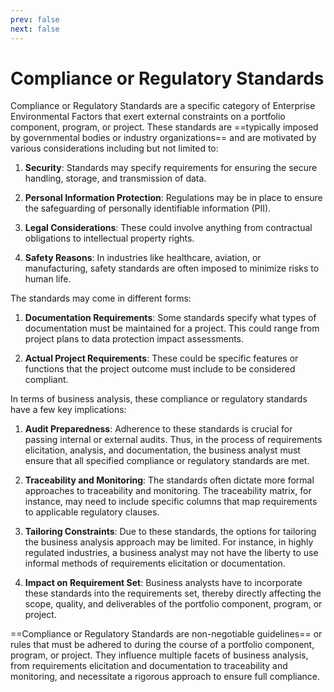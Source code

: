 ```yaml
---
prev: false
next: false
---
```


# Compliance or Regulatory Standards

Compliance or Regulatory Standards are a specific category of Enterprise Environmental Factors that exert external constraints on a portfolio component, program, or project. These standards are ==typically imposed by governmental bodies or industry organizations== and are motivated by various considerations including but not limited to:

1. **Security**: Standards may specify requirements for ensuring the secure handling, storage, and transmission of data.

2. **Personal Information Protection**: Regulations may be in place to ensure the safeguarding of personally identifiable information (PII).

3. **Legal Considerations**: These could involve anything from contractual obligations to intellectual property rights.

4. **Safety Reasons**: In industries like healthcare, aviation, or manufacturing, safety standards are often imposed to minimize risks to human life.

The standards may come in different forms:

1. **Documentation Requirements**: Some standards specify what types of documentation must be maintained for a project. This could range from project plans to data protection impact assessments.

2. **Actual Project Requirements**: These could be specific features or functions that the project outcome must include to be considered compliant.

In terms of business analysis, these compliance or regulatory standards have a few key implications:

1. **Audit Preparedness**: Adherence to these standards is crucial for passing internal or external audits. Thus, in the process of requirements elicitation, analysis, and documentation, the business analyst must ensure that all specified compliance or regulatory standards are met.

2. **Traceability and Monitoring**: The standards often dictate more formal approaches to traceability and monitoring. The traceability matrix, for instance, may need to include specific columns that map requirements to applicable regulatory clauses.

3. **Tailoring Constraints**: Due to these standards, the options for tailoring the business analysis approach may be limited. For instance, in highly regulated industries, a business analyst may not have the liberty to use informal methods of requirements elicitation or documentation.

4. **Impact on Requirement Set**: Business analysts have to incorporate these standards into the requirements set, thereby directly affecting the scope, quality, and deliverables of the portfolio component, program, or project.

==Compliance or Regulatory Standards are non-negotiable guidelines== or rules that must be adhered to during the course of a portfolio component, program, or project. They influence multiple facets of business analysis, from requirements elicitation and documentation to traceability and monitoring, and necessitate a rigorous approach to ensure full compliance.
